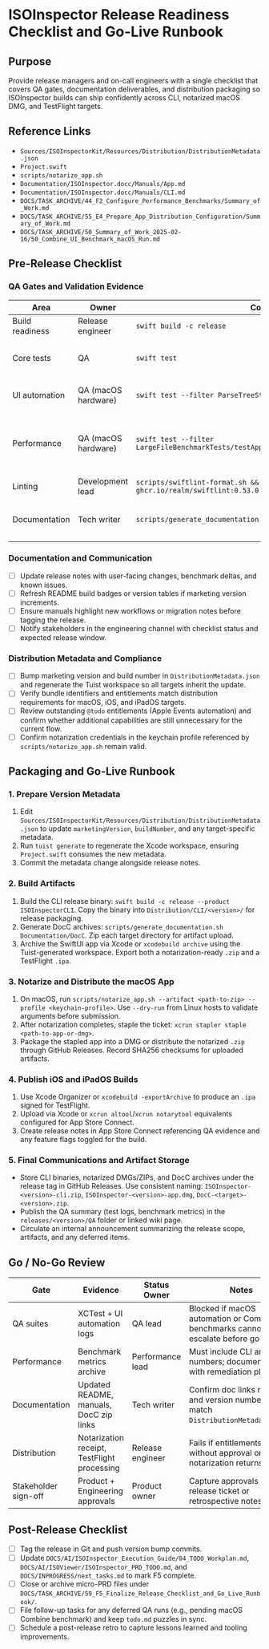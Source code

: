 # ISOInspector Release Readiness Checklist and Go-Live Runbook

## Purpose

Provide release managers and on-call engineers with a single checklist that covers QA gates, documentation deliverables, and distribution packaging so ISOInspector builds can ship confidently across CLI, notarized macOS DMG, and TestFlight targets.

## Reference Links

- `Sources/ISOInspectorKit/Resources/Distribution/DistributionMetadata.json`
- `Project.swift`
- `scripts/notarize_app.sh`
- `Documentation/ISOInspector.docc/Manuals/App.md`
- `Documentation/ISOInspector.docc/Manuals/CLI.md`
- `DOCS/TASK_ARCHIVE/44_F2_Configure_Performance_Benchmarks/Summary_of_Work.md`
- `DOCS/TASK_ARCHIVE/55_E4_Prepare_App_Distribution_Configuration/Summary_of_Work.md`
- `DOCS/TASK_ARCHIVE/50_Summary_of_Work_2025-02-16/50_Combine_UI_Benchmark_macOS_Run.md`

## Pre-Release Checklist

### QA Gates and Validation Evidence

| Area | Owner | Command or Artifact | Evidence Captured |
| --- | --- | --- | --- |
| Build readiness | Release engineer | `swift build -c release` | Attach build log with commit SHA. |
| Core tests | QA | `swift test` | Store XCTest report including `LargeFileBenchmarkTests` baseline values. |
| UI automation | QA (macOS hardware) | `swift test --filter ParseTreeStreamingSelectionAutomationTests` | Upload video/logs; note blockers if macOS UI runner unavailable. |
| Performance | QA (macOS hardware) | `swift test --filter LargeFileBenchmarkTests/testAppEventBridgeDeliversUpdatesWithinLatencyBudget` | Capture latency/CPU/memory metrics and confirm against thresholds; document skips if Combine unavailable. |
| Linting | Development lead | `scripts/swiftlint-format.sh && docker run --rm -v "$(pwd)":/workspace ghcr.io/realm/swiftlint:0.53.0 lint --strict` | Archive lint log showing no violations. |
| Documentation | Tech writer | `scripts/generate_documentation.sh` | Publish DocC archives under `Documentation/DocC/` and link in release notes. |

### Documentation and Communication

- [ ] Update release notes with user-facing changes, benchmark deltas, and known issues.
- [ ] Refresh README build badges or version tables if marketing version increments.
- [ ] Ensure manuals highlight new workflows or migration notes before tagging the release.
- [ ] Notify stakeholders in the engineering channel with checklist status and expected release window.

### Distribution Metadata and Compliance

- [ ] Bump marketing version and build number in `DistributionMetadata.json` and regenerate the Tuist workspace so all targets inherit the update.
- [ ] Verify bundle identifiers and entitlements match distribution requirements for macOS, iOS, and iPadOS targets.
- [ ] Review outstanding `@todo` entitlements (Apple Events automation) and confirm whether additional capabilities are still unnecessary for the current flow.
- [ ] Confirm notarization credentials in the keychain profile referenced by `scripts/notarize_app.sh` remain valid.

## Packaging and Go-Live Runbook

### 1. Prepare Version Metadata

1. Edit `Sources/ISOInspectorKit/Resources/Distribution/DistributionMetadata.json` to update `marketingVersion`, `buildNumber`, and any target-specific metadata.
1. Run `tuist generate` to regenerate the Xcode workspace, ensuring `Project.swift` consumes the new metadata.
1. Commit the metadata change alongside release notes.

### 2. Build Artifacts

1. Build the CLI release binary: `swift build -c release --product ISOInspectorCLI`. Copy the binary into `Distribution/CLI/<version>/` for release packaging.
1. Generate DocC archives: `scripts/generate_documentation.sh Documentation/DocC`. Zip each target directory for artifact upload.
1. Archive the SwiftUI app via Xcode or `xcodebuild archive` using the Tuist-generated workspace. Export both a notarization-ready `.zip` and a TestFlight `.ipa`.

### 3. Notarize and Distribute the macOS App

1. On macOS, run `scripts/notarize_app.sh --artifact <path-to-zip> --profile <keychain-profile>`. Use `--dry-run` from Linux hosts to validate arguments before submission.
1. After notarization completes, staple the ticket: `xcrun stapler staple <path-to-app-or-dmg>`.
1. Package the stapled app into a DMG or distribute the notarized `.zip` through GitHub Releases. Record SHA256 checksums for uploaded artifacts.

### 4. Publish iOS and iPadOS Builds

1. Use Xcode Organizer or `xcodebuild -exportArchive` to produce an `.ipa` signed for TestFlight.
1. Upload via Xcode or `xcrun altool`/`xcrun notarytool` equivalents configured for App Store Connect.
1. Create release notes in App Store Connect referencing QA evidence and any feature flags toggled for the build.

### 5. Final Communications and Artifact Storage

- Store CLI binaries, notarized DMGs/ZIPs, and DocC archives under the release tag in GitHub Releases. Use consistent naming: `ISOInspector-<version>-cli.zip`, `ISOInspector-<version>-app.dmg`, `DocC-<target>-<version>.zip`.
- Publish the QA summary (test logs, benchmark metrics) in the `releases/<version>/QA` folder or linked wiki page.
- Circulate an internal announcement summarizing the release scope, artifacts, and any deferred items.

## Go / No-Go Review

| Gate | Evidence | Status Owner | Notes |
| --- | --- | --- | --- |
| QA suites | XCTest + UI automation logs | QA lead | Blocked if macOS automation or Combine benchmarks cannot run; escalate before go-live. |
| Performance | Benchmark metrics archive | Performance lead | Must include CLI and UI numbers; document skips with remediation plan. |
| Documentation | Updated README, manuals, DocC zip links | Tech writer | Confirm doc links resolve and version numbers match `DistributionMetadata.json`. |
| Distribution | Notarization receipt, TestFlight processing | Release engineer | Fails if entitlements change without approval or notarization returns errors. |
| Stakeholder sign-off | Product + Engineering approvals | Product owner | Capture approvals in release ticket or retrospective notes. |

## Post-Release Checklist

- [ ] Tag the release in Git and push version bump commits.
- [ ] Update `DOCS/AI/ISOInspector_Execution_Guide/04_TODO_Workplan.md`, `DOCS/AI/ISOViewer/ISOInspector_PRD_TODO.md`, and `DOCS/INPROGRESS/next_tasks.md` to mark F5 complete.
- [ ] Close or archive micro-PRD files under `DOCS/TASK_ARCHIVE/59_F5_Finalize_Release_Checklist_and_Go_Live_Runbook/`.
- [ ] File follow-up tasks for any deferred QA runs (e.g., pending macOS Combine benchmark) and keep `todo.md` puzzles in sync.
- [ ] Schedule a post-release retro to capture lessons learned and tooling improvements.

